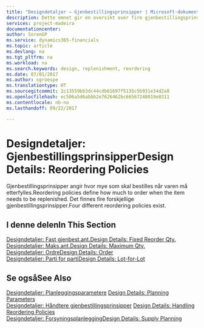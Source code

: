 ```yaml
---
title: "Designdetaljer – Gjenbestillingsprinsipper | Microsoft-dokumentasjon"
description: Dette emnet gir en oversikt over fire gjenbestillingsprinsippene som er tilgjengelige for etterfylling.
services: project-madeira
documentationcenter: 
author: SorenGP
ms.service: dynamics365-financials
ms.topic: article
ms.devlang: na
ms.tgt_pltfrm: na
ms.workload: na
ms.search.keywords: design, replenishment, reordering
ms.date: 07/01/2017
ms.author: sgroespe
ms.translationtype: HT
ms.sourcegitcommit: 2c13559bb3dc44cdb61697f5135c5b931e34d2a8
ms.openlocfilehash: ec506a5d6abbb2e7626462bc66567248019e0311
ms.contentlocale: nb-no
ms.lasthandoff: 09/22/2017

---
```

# <a name="design-details-reordering-policies"></a><span data-ttu-id="6ffd4-103">Designdetaljer: Gjenbestillingsprinsipper</span><span class="sxs-lookup"><span data-stu-id="6ffd4-103">Design Details: Reordering Policies</span></span>
<span data-ttu-id="6ffd4-104">Gjenbestillingsprinsipper angir hvor mye som skal bestilles når varen må etterfylles.</span><span class="sxs-lookup"><span data-stu-id="6ffd4-104">Reordering policies define how much to order when the item needs to be replenished.</span></span> <span data-ttu-id="6ffd4-105">Det finnes fire forskjellige gjenbestillingsprinsipper.</span><span class="sxs-lookup"><span data-stu-id="6ffd4-105">Four different reordering policies exist.</span></span>  

## <a name="in-this-section"></a><span data-ttu-id="6ffd4-106">I denne delen</span><span class="sxs-lookup"><span data-stu-id="6ffd4-106">In This Section</span></span>  
[<span data-ttu-id="6ffd4-107">Designdetaljer: Fast gjenbest.ant.</span><span class="sxs-lookup"><span data-stu-id="6ffd4-107">Design Details: Fixed Reorder Qty.</span></span>](design-details-fixed-reorder-qty.md)  
[<span data-ttu-id="6ffd4-108">Designdetaljer: Maks.ant.</span><span class="sxs-lookup"><span data-stu-id="6ffd4-108">Design Details: Maximum Qty.</span></span>](design-details-maximum-qty.md)  
[<span data-ttu-id="6ffd4-109">Designdetaljer: Ordre</span><span class="sxs-lookup"><span data-stu-id="6ffd4-109">Design Details: Order</span></span>](design-details-order.md)  
[<span data-ttu-id="6ffd4-110">Designdetaljer: Parti for parti</span><span class="sxs-lookup"><span data-stu-id="6ffd4-110">Design Details: Lot-for-Lot</span></span>](design-details-lot-for-lot.md)  

## <a name="see-also"></a><span data-ttu-id="6ffd4-111">Se også</span><span class="sxs-lookup"><span data-stu-id="6ffd4-111">See Also</span></span>  
<span data-ttu-id="6ffd4-112">[Designdetaljer: Planleggingsparametere](design-details-planning-parameters.md) </span><span class="sxs-lookup"><span data-stu-id="6ffd4-112">[Design Details: Planning Parameters](design-details-planning-parameters.md) </span></span>  
<span data-ttu-id="6ffd4-113">[Designdetaljer: Håndtere gjenbestillingsprinsipper](design-details-handling-reordering-policies.md) </span><span class="sxs-lookup"><span data-stu-id="6ffd4-113">[Design Details: Handling Reordering Policies](design-details-handling-reordering-policies.md) </span></span>  
[<span data-ttu-id="6ffd4-114">Designdetaljer: Forsyningsplanlegging</span><span class="sxs-lookup"><span data-stu-id="6ffd4-114">Design Details: Supply Planning</span></span>](design-details-supply-planning.md)

